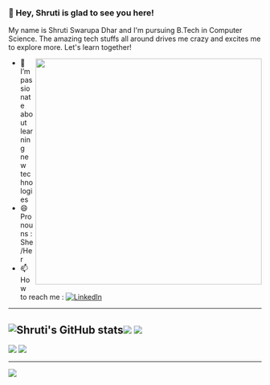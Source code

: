 ### 💫 Hey, Shruti is glad to see you here! 
My name is Shruti Swarupa Dhar and I'm pursuing B.Tech in Computer Science.
The amazing tech stuffs all around drives me crazy and excites me to explore more. Let's learn together!
<!--

Here are some ideas to get you started:

- 🔭 I’m currently working on polishing my Web-Development skills
- 🌱 I’m currently learning ..
- 👯 I’m looking to collaborate on ..
- 🤔 I’m looking for help with ..
- 💬 Ask me about ...
- 📫 How to reach me: ..
- 😄 Pronouns: ..
- ⚡ Fun fact: 
-->
<a href="https://imgbb.com/"><img align="right" height=450px src="https://i.ibb.co/7zqTf52/octocat-1722178419978.png" border="0"></a>
- 🔭 I’m passionate about learning new technologies
- 😄 Pronouns : She/Her
- 📫 How to reach me :
[![LinkedIn](https://img.shields.io/badge/LinkedIn-%230077B5.svg?logo=linkedin&logoColor=white)](https://linkedin.com/in/https://www.linkedin.com/in/shruti-swarupa-dhar-05149a256/)
<!--
---
# 💻 Tech Stack:
![C](https://img.shields.io/badge/c-%2300599C.svg?style=for-the-badge&logo=c&logoColor=white) ![C++](https://img.shields.io/badge/c++-%2300599C.svg?style=for-the-badge&logo=c%2B%2B&logoColor=white) ![CSS3](https://img.shields.io/badge/css3-%231572B6.svg?style=for-the-badge&logo=css3&logoColor=white) ![HTML5](https://img.shields.io/badge/html5-%23E34F26.svg?style=for-the-badge&logo=html5&logoColor=white) ![Java](https://img.shields.io/badge/java-%23ED8B00.svg?style=for-the-badge&logo=java&logoColor=white) ![JavaScript](https://img.shields.io/badge/javascript-%23323330.svg?style=for-the-badge&logo=javascript&logoColor=%23F7DF1E) ![Python](https://img.shields.io/badge/python-3670A0?style=for-the-badge&logo=python&logoColor=ffdd54) ![Netlify](https://img.shields.io/badge/netlify-%23000000.svg?style=for-the-badge&logo=netlify&logoColor=#00C7B7) ![Vercel](https://img.shields.io/badge/vercel-%23000000.svg?style=for-the-badge&logo=vercel&logoColor=white) ![Bootstrap](https://img.shields.io/badge/bootstrap-%23563D7C.svg?style=for-the-badge&logo=bootstrap&logoColor=white) ![TailwindCSS](https://img.shields.io/badge/tailwindcss-%2338B2AC.svg?style=for-the-badge&logo=tailwind-css&logoColor=white) ![Yarn](https://img.shields.io/badge/yarn-%232C8EBB.svg?style=for-the-badge&logo=yarn&logoColor=white) ![NPM](https://img.shields.io/badge/NPM-%23000000.svg?style=for-the-badge&logo=npm&logoColor=white) ![React](https://img.shields.io/badge/react-%2320232a.svg?style=for-the-badge&logo=react&logoColor=%2361DAFB) ![Canva](https://img.shields.io/badge/Canva-%2300C4CC.svg?style=for-the-badge&logo=Canva&logoColor=white)-->

---

![Shruti's GitHub stats](https://github-readme-stats.vercel.app/api?username=shr-reny&show_icons=true&theme=dark)![](https://github-readme-streak-stats.herokuapp.com/?user=shr-reny&theme=dark&hide_border=true)
![](https://github-readme-stats.vercel.app/api/top-langs/?username=shr-reny&theme=dark&hide_border=true&include_all_commits=true&count_private=true&layout=compact)
---
![](https://github-profile-trophy.vercel.app/?username=shr-reny&theme=onedark&no-frame=true&no-bg=true&margin-w=4)
![](https://quotes-github-readme.vercel.app/api?type=horizontal&theme=dark)

---
[![](https://visitcount.itsvg.in/api?id=shr-reny&icon=5&color=6)](https://visitcount.itsvg.in)

<!-- Proudly created with GPRM ( https://gprm.itsvg.in ) -->

